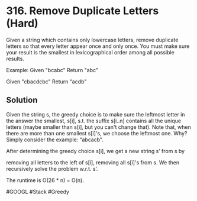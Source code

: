 # 316. Remove Duplicate Letters (Hard)

Given a string which contains only lowercase letters, remove duplicate letters so that every letter appear once and only once. You must make sure your result is the smallest in lexicographical order among all possible results.

Example:
Given "bcabc"
Return "abc"

Given "cbacdcbc"
Return "acdb"

## Solution
Given the string s, the greedy choice is to make sure the leftmost letter in the answer the smallest, s[i], s.t. the suffix s[i..n] contains all the unique letters (maybe smaller than s[i], but you can't change that). Note that, when there are more than one smallest s[i]'s, we choose the leftmost one. Why? Simply consider the example: “abcacb”.

After determining the greedy choice s[i], we get a new string s’ from s by

removing all letters to the left of s[i],
removing all s[i]'s from s.
We then recursively solve the problem w.r.t. s’.

The runtime is O(26 * n) = O(n).

#GOOGL
#Stack #Greedy
